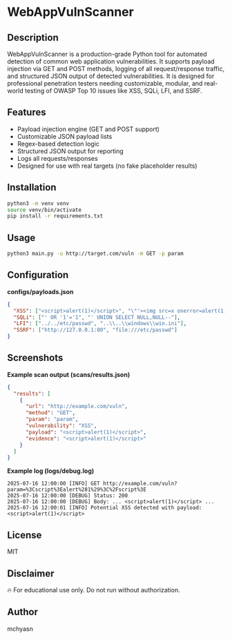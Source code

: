 # WebAppVulnScanner

## Description

WebAppVulnScanner is a production-grade Python tool for automated detection of common web application vulnerabilities. It supports payload injection via GET and POST methods, logging of all request/response traffic, and structured JSON output of detected vulnerabilities. It is designed for professional penetration testers needing customizable, modular, and real-world testing of OWASP Top 10 issues like XSS, SQLi, LFI, and SSRF.

## Features

* Payload injection engine (GET and POST support)
* Customizable JSON payload lists
* Regex-based detection logic
* Structured JSON output for reporting
* Logs all requests/responses
* Designed for use with real targets (no fake placeholder results)

## Installation

```bash
python3 -m venv venv
source venv/bin/activate
pip install -r requirements.txt
```

## Usage

```bash
python3 main.py -u http://target.com/vuln -m GET -p param
```

## Configuration

**configs/payloads.json**

```json
{
  "XSS": ["<script>alert(1)</script>", "\"'><img src=x onerror=alert(1)>"] ,
  "SQLi": ["' OR '1'='1", "' UNION SELECT NULL,NULL--"],
  "LFI": ["../../etc/passwd", "..\\..\\windows\\win.ini"],
  "SSRF": ["http://127.0.0.1:80", "file:///etc/passwd"]
}
```

## Screenshots

**Example scan output (scans/results.json)**

```json
{
  "results": [
    {
      "url": "http://example.com/vuln",
      "method": "GET",
      "param": "param",
      "vulnerability": "XSS",
      "payload": "<script>alert(1)</script>",
      "evidence": "<script>alert(1)</script>"
    }
  ]
}
```

**Example log (logs/debug.log)**

```
2025-07-16 12:00:00 [INFO] GET http://example.com/vuln?param=%3Cscript%3Ealert%281%29%3C%2Fscript%3E
2025-07-16 12:00:00 [DEBUG] Status: 200
2025-07-16 12:00:00 [DEBUG] Body: ... <script>alert(1)</script> ...
2025-07-16 12:00:01 [INFO] Potential XSS detected with payload: <script>alert(1)</script>
```

## License

MIT

## Disclaimer

🔥 For educational use only. Do not run without authorization.

## Author

mchyasn
